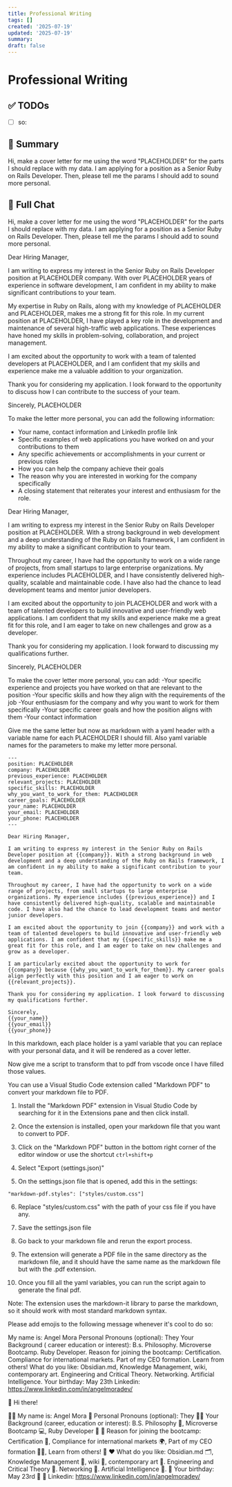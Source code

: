 ```yaml
---
title: Professional Writing
tags: []
created: '2025-07-19'
updated: '2025-07-19'
summary:
draft: false
---
```


# Professional Writing

## ✅ TODOs
- [ ] so:

## 📌 Summary
Hi, make a cover letter for me using the word "PLACEHOLDER" for the parts I should replace with my data. I am applying for a position as a Senior Ruby on Rails Developer. Then, please tell me the params I should add to sound more personal.

## 🧠 Full Chat


Hi, make a cover letter for me using the word "PLACEHOLDER" for the parts I should replace with my data. I am applying for a position as a Senior Ruby on Rails Developer. Then, please tell me the params I should add to sound more personal.

Dear Hiring Manager,

I am writing to express my interest in the Senior Ruby on Rails Developer position at PLACEHOLDER company. With over PLACEHOLDER years of experience in software development, I am confident in my ability to make significant contributions to your team.

My expertise in Ruby on Rails, along with my knowledge of PLACEHOLDER and PLACEHOLDER, makes me a strong fit for this role. In my current position at PLACEHOLDER, I have played a key role in the development and maintenance of several high-traffic web applications. These experiences have honed my skills in problem-solving, collaboration, and project management.

I am excited about the opportunity to work with a team of talented developers at PLACEHOLDER, and I am confident that my skills and experience make me a valuable addition to your organization.

Thank you for considering my application. I look forward to the opportunity to discuss how I can contribute to the success of your team.

Sincerely,
PLACEHOLDER

To make the letter more personal, you can add the following information:
- Your name, contact information and LinkedIn profile link
- Specific examples of web applications you have worked on and your contributions to them
- Any specific achievements or accomplishments in your current or previous roles
- How you can help the company achieve their goals
- The reason why you are interested in working for the company specifically
- A closing statement that reiterates your interest and enthusiasm for the role.


Dear Hiring Manager,

I am writing to express my interest in the Senior Ruby on Rails Developer position at PLACEHOLDER. With a strong background in web development and a deep understanding of the Ruby on Rails framework, I am confident in my ability to make a significant contribution to your team.

Throughout my career, I have had the opportunity to work on a wide range of projects, from small startups to large enterprise organizations. My experience includes PLACEHOLDER, and I have consistently delivered high-quality, scalable and maintainable code. I have also had the chance to lead development teams and mentor junior developers.

I am excited about the opportunity to join PLACEHOLDER and work with a team of talented developers to build innovative and user-friendly web applications. I am confident that my skills and experience make me a great fit for this role, and I am eager to take on new challenges and grow as a developer.

Thank you for considering my application. I look forward to discussing my qualifications further.

Sincerely,
PLACEHOLDER

To make the cover letter more personal, you can add:
-Your specific experience and projects you have worked on that are relevant to the position
-Your specific skills and how they align with the requirements of the job
-Your enthusiasm for the company and why you want to work for them specifically
-Your specific career goals and how the position aligns with them
-Your contact information


Give me the same letter but now as markdown with a yaml header with a variable name for each PLACEHOLDER I should fill. Also yaml variable names for the parameters to make my letter more personal.

```
---
position: PLACEHOLDER
company: PLACEHOLDER
previous_experience: PLACEHOLDER
relevant_projects: PLACEHOLDER
specific_skills: PLACEHOLDER
why_you_want_to_work_for_them: PLACEHOLDER
career_goals: PLACEHOLDER
your_name: PLACEHOLDER
your_email: PLACEHOLDER
your_phone: PLACEHOLDER
---

Dear Hiring Manager,

I am writing to express my interest in the Senior Ruby on Rails Developer position at {{company}}. With a strong background in web development and a deep understanding of the Ruby on Rails framework, I am confident in my ability to make a significant contribution to your team.

Throughout my career, I have had the opportunity to work on a wide range of projects, from small startups to large enterprise organizations. My experience includes {{previous_experience}} and I have consistently delivered high-quality, scalable and maintainable code. I have also had the chance to lead development teams and mentor junior developers.

I am excited about the opportunity to join {{company}} and work with a team of talented developers to build innovative and user-friendly web applications. I am confident that my {{specific_skills}} make me a great fit for this role, and I am eager to take on new challenges and grow as a developer.

I am particularly excited about the opportunity to work for {{company}} because {{why_you_want_to_work_for_them}}. My career goals align perfectly with this position and I am eager to work on {{relevant_projects}}.

Thank you for considering my application. I look forward to discussing my qualifications further.

Sincerely,
{{your_name}}
{{your_email}}
{{your_phone}}
```
In this markdown, each place holder is a yaml variable that you can replace with your personal data, and it will be rendered as a cover letter.


Now give me a script to transform that to pdf from vscode once I have filled those values.

You can use a Visual Studio Code extension called "Markdown PDF" to convert your markdown file to PDF. 

1. Install the "Markdown PDF" extension in Visual Studio Code by searching for it in the Extensions pane and then click install.

2. Once the extension is installed, open your markdown file that you want to convert to PDF.

3. Click on the "Markdown PDF" button in the bottom right corner of the editor window or use the shortcut `ctrl+shift+p`

4. Select "Export (settings.json)" 

5. On the settings.json file that is opened, add this in the settings:
```
"markdown-pdf.styles": ["styles/custom.css"]
```

6. Replace "styles/custom.css" with the path of your css file if you have any.

7. Save the settings.json file

8. Go back to your markdown file and rerun the export process.

9. The extension will generate a PDF file in the same directory as the markdown file, and it should have the same name as the markdown file but with the .pdf extension.

10. Once you fill all the yaml variables, you can run the script again to generate the final pdf.

Note: The extension uses the markdown-it library to parse the markdown, so it should work with most standard markdown syntax.


Please add emojis to the following message whenever it's cool to do so:

My name is: Angel Mora
Personal Pronouns (optional): They
Your Background ( career education or interest): B.s. Philosophy. Microverse Bootcamp. Ruby Developer.
Reason for joining the bootcamp: Certification. Compliance for international markets. Part of my CEO formation. Learn from others!
What do you like: Obsidian.md, Knowledge Management, wiki, contemporary art. Engineering and Critical Theory. Networking. Artificial Intelligence.
Your birthday: May 23th
Linkedin:  https://www.linkedin.com/in/angelmoradev/

👋 Hi there! 

🙋‍♂️ My name is: Angel Mora 
🌈 Personal Pronouns (optional): They 
👨‍🎓 Your Background (career, education or interest): B.S. Philosophy 🤔, Microverse Bootcamp 💻, Ruby Developer 🚀 
🤝 Reason for joining the bootcamp: Certification 📜, Compliance for international markets 🌍, Part of my CEO formation 🧑‍💼, Learn from others! 🤝 
❤️ What do you like: Obsidian.md 🗂️, Knowledge Management 🧠, wiki 📖, contemporary art 🎨. Engineering and Critical Theory 🔬. Networking 🤝. Artificial Intelligence 🤖. 
🎂 Your birthday: May 23rd 🎉 
🔗 Linkedin: https://www.linkedin.com/in/angelmoradev/